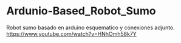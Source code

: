 # Ardunio-Based_Robot_Sumo
Robot sumo basado en arduino esquematico y conexiones adjunto.
https://www.youtube.com/watch?v=HNhOmh58k7Y
